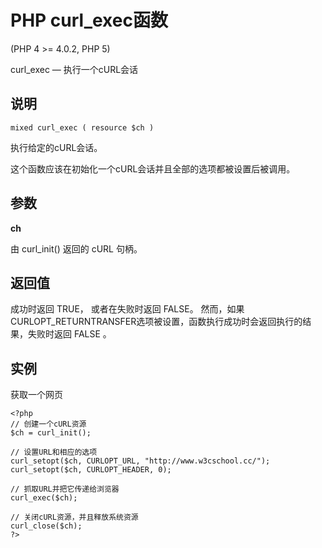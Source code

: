 # PHP curl_exec函数



(PHP 4 &gt;= 4.0.2, PHP 5)

curl_exec — 执行一个cURL会话

## 说明

```
mixed curl_exec ( resource $ch )

```

执行给定的cURL会话。

这个函数应该在初始化一个cURL会话并且全部的选项都被设置后被调用。

## 参数

**ch**

由 curl_init() 返回的 cURL 句柄。

## 返回值

成功时返回 TRUE， 或者在失败时返回 FALSE。 然而，如果 CURLOPT_RETURNTRANSFER选项被设置，函数执行成功时会返回执行的结果，失败时返回 FALSE 。

## 实例

获取一个网页

```
<?php
// 创建一个cURL资源
$ch = curl_init();

// 设置URL和相应的选项
curl_setopt($ch, CURLOPT_URL, "http://www.w3cschool.cc/");
curl_setopt($ch, CURLOPT_HEADER, 0);

// 抓取URL并把它传递给浏览器
curl_exec($ch);

// 关闭cURL资源，并且释放系统资源
curl_close($ch);
?>

```



